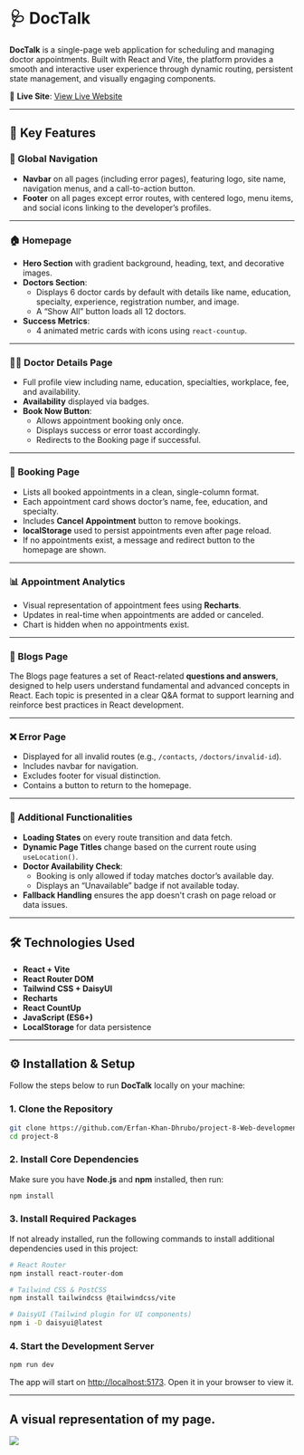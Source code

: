 # 🩺 DocTalk

**DocTalk** is a single-page web application for scheduling and managing doctor appointments. Built with React and Vite, the platform provides a smooth and interactive user experience through dynamic routing, persistent state management, and visually engaging components.

🔗 **Live Site**: [View Live Website](https://project-8-web-development.netlify.app/)

---

## 🧩 Key Features

### 🔹 Global Navigation

- **Navbar** on all pages (including error pages), featuring logo, site name, navigation menus, and a call-to-action button.
- **Footer** on all pages except error routes, with centered logo, menu items, and social icons linking to the developer’s profiles.

---

### 🏠 Homepage

- **Hero Section** with gradient background, heading, text, and decorative images.
- **Doctors Section**:
  - Displays 6 doctor cards by default with details like name, education, specialty, experience, registration number, and image.
  - A “Show All” button loads all 12 doctors.
- **Success Metrics**:
  - 4 animated metric cards with icons using `react-countup`.

---

### 👨‍⚕️ Doctor Details Page

- Full profile view including name, education, specialties, workplace, fee, and availability.
- **Availability** displayed via badges.
- **Book Now Button**:
  - Allows appointment booking only once.
  - Displays success or error toast accordingly.
  - Redirects to the Booking page if successful.

---

### 📅 Booking Page

- Lists all booked appointments in a clean, single-column format.
- Each appointment card shows doctor’s name, fee, education, and specialty.
- Includes **Cancel Appointment** button to remove bookings.
- **localStorage** used to persist appointments even after page reload.
- If no appointments exist, a message and redirect button to the homepage are shown.

---

### 📊 Appointment Analytics

- Visual representation of appointment fees using **Recharts**.
- Updates in real-time when appointments are added or canceled.
- Chart is hidden when no appointments exist.

---

### 📝 Blogs Page

The Blogs page features a set of React-related **questions and answers**, designed to help users understand fundamental and advanced concepts in React. Each topic is presented in a clear Q&A format to support learning and reinforce best practices in React development.

---

### ❌ Error Page

- Displayed for all invalid routes (e.g., `/contacts`, `/doctors/invalid-id`).
- Includes navbar for navigation.
- Excludes footer for visual distinction.
- Contains a button to return to the homepage.

---

### 🌟 Additional Functionalities

- **Loading States** on every route transition and data fetch.
- **Dynamic Page Titles** change based on the current route using `useLocation()`.
- **Doctor Availability Check**:
  - Booking is only allowed if today matches doctor’s available day.
  - Displays an “Unavailable” badge if not available today.
- **Fallback Handling** ensures the app doesn't crash on page reload or data issues.

---

## 🛠️ Technologies Used

- **React + Vite**
- **React Router DOM**
- **Tailwind CSS + DaisyUI**
- **Recharts**
- **React CountUp**
- **JavaScript (ES6+)**
- **LocalStorage** for data persistence

---

## ⚙️ Installation & Setup

Follow the steps below to run **DocTalk** locally on your machine:

### 1. Clone the Repository

```bash
git clone https://github.com/Erfan-Khan-Dhrubo/project-8-Web-development.git
cd project-8
```

### 2. Install Core Dependencies

Make sure you have **Node.js** and **npm** installed, then run:

```bash
npm install
```

### 3. Install Required Packages

If not already installed, run the following commands to install additional dependencies used in this project:

```bash
# React Router
npm install react-router-dom

# Tailwind CSS & PostCSS
npm install tailwindcss @tailwindcss/vite

# DaisyUI (Tailwind plugin for UI components)
npm i -D daisyui@latest
```

### 4. Start the Development Server

```bash
npm run dev
```

The app will start on [http://localhost:5173](http://localhost:5173). Open it in your browser to view it.

---

## A visual representation of my page.

<img src="/Web pic/pic 1.png">
